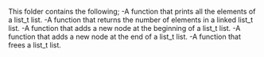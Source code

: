This folder contains the following;
-A function that prints all the elements of a list_t list.
-A function that returns the number of elements in a linked list_t list. 
-A function that adds a new node at the beginning of a list_t list.
-A function that adds a new node at the end of a list_t list.
-A function that frees a list_t list.
